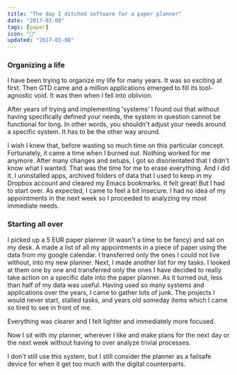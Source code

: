 ```yaml
---
title: "The day I ditched software for a paper planner"
date: "2017-03-08"
tags: [paper]
icon: "📓"
updated: "2017-03-08"
---
```


### Organizing a life

I have been trying to organize my life for many years. It was so exciting at first. Then GTD came and a million applications emerged to fill its tool-agnostic void. It was then when I fell into oblivion.

After years of trying and implementing 'systems' I found out that without having specifically defined your needs, the system in question cannot be functional for long. In other words, you shouldn't adjust your needs around a specific system. It has to be the other way around.

I wish I knew that, before wasting so much time on this particular concept. Fortunately, it came a time when I burned out. Nothing worked for me anymore. After many changes and setups, I got so disorientated that I didn't know what I wanted. That was the time for me to erase everything. And I did it. I uninstalled apps, archived folders of data that I used to keep in my Dropbox account and cleared my Emacs bookmarks. It felt great! But I had to start over. As expected, I came to feel a bit insecure. I had no idea of my appointments in the next week so I proceeded to analyzing my most immediate needs.

### Starting all over

I picked up a 5 EUR paper planner (it wasn't a time to be fancy) and sat on my desk. A made a list of all my appointments in a piece of paper using the data from my google calendar. I transferred only the ones I could not live without, into my new planner. Next, I made another list for my tasks. I looked at them one by one and transferred only the ones I have decided to really take action on a specific date into the paper planner. As it turned out, less than half of my data was useful. Having used so many systems and applications over the years, I came to gather lots of junk. The projects I would never start, stalled tasks, and years old someday items which I came so tired to see in front of me.

Everything was clearer and I felt lighter and immediately more focused.

Now I sit with my planner, wherever I like and make plans for the next day or the next week without having to over analyze trivial processes.

I don't still use this system, but I still consider the planner as a failsafe device for when it get too much with the digital counterparts.
